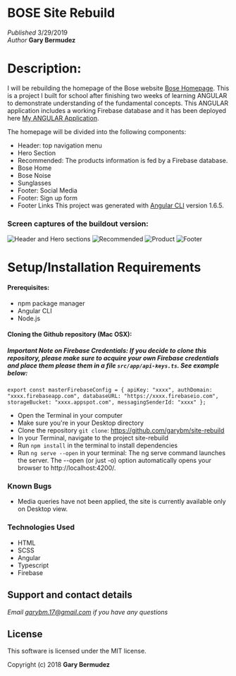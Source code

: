 # BOSE Site Rebuild

_Published_  3/29/2019 <br>
_Author_ **Gary Bermudez**

# Description:
I will be rebuilding the homepage of the Bose website [Bose Homepage](https://www.bose.com/en_us/index.html).
This is a project I built for school after finishing two weeks of learning ANGULAR to demonstrate understanding of the fundamental concepts. This ANGULAR application includes a working Firebase database and it has been deployed here [My ANGULAR Application](https://site-rebuild-80a1a.firebaseapp.com/).

The homepage will be divided into the following components:

* Header: top navigation menu
* Hero Section
* Recommended: The products information is fed by a Firebase database.
* Bose Home
* Bose Noise
* Sunglasses
* Footer: Social Media
* Footer: Sign up form
* Footer Links
This project was generated with [Angular CLI](https://github.com/angular/angular-cli) version 1.6.5.

### Screen captures of the buildout version:

![Header and Hero sections](src/assets/images/sample.png)
![Recommended](src/assets/images/recommended.png)
![Product](src/assets/images/sample2.png)
![Footer](src/assets/images/sample3.png)


# Setup/Installation Requirements

#### Prerequisites:
* npm package manager
* Angular CLI
* Node.js

#### Cloning the Github repository (Mac OSX):
##### Important Note on  Firebase Credentials: If you decide to clone this repository, please make sure to acquire your own Firebase credentials and place them please them in a file `src/app/api-keys.ts`. See example below:

`export const masterFirebaseConfig = {
    apiKey: "xxxx",
    authDomain: "xxxx.firebaseapp.com",
    databaseURL: "https://xxxx.firebaseio.com",
    storageBucket: "xxxx.appspot.com",
    messagingSenderId: "xxxx"
  };`

* Open the Terminal in your computer
* Make sure you're in your Desktop directory
* Clone the repository `git clone`: https://github.com/garybm/site-rebuild
* In your Terminal, navigate to the project site-rebuild
* Run `npm install` in the terminal to install dependencies
* Run `ng serve --open` in your terminal: The ng serve command launches the server. The --open (or just -o) option automatically opens your browser to http://localhost:4200/.

### Known Bugs

* Media queries have not been applied, the site is currently available only on Desktop view.

### Technologies Used
* HTML
* SCSS
* Angular
* Typescript
* Firebase

## Support and contact details

_Email garybm.17@gmail.com if you have any questions_

## License

This software is licensed under the MIT license.

Copyright (c) 2018 **Gary Bermudez**

